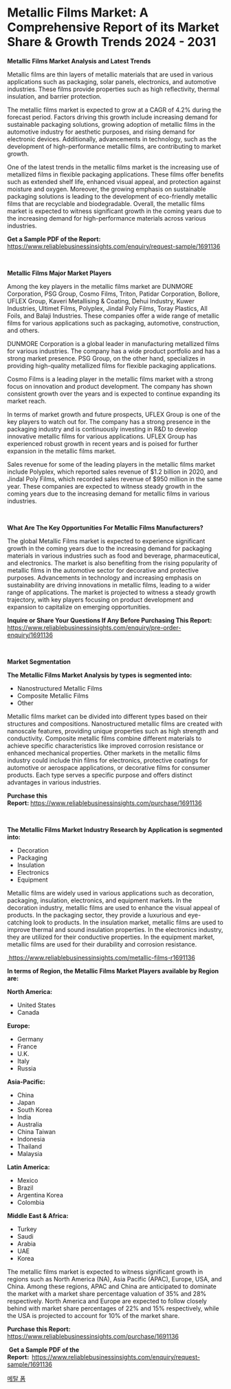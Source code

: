 <p><h1>Metallic Films Market: A Comprehensive Report of its Market Share & Growth Trends 2024 - 2031</h1></p><p><strong>Metallic Films Market Analysis and Latest Trends</strong></p>
<p><p>Metallic films are thin layers of metallic materials that are used in various applications such as packaging, solar panels, electronics, and automotive industries. These films provide properties such as high reflectivity, thermal insulation, and barrier protection.</p><p>The metallic films market is expected to grow at a CAGR of 4.2% during the forecast period. Factors driving this growth include increasing demand for sustainable packaging solutions, growing adoption of metallic films in the automotive industry for aesthetic purposes, and rising demand for electronic devices. Additionally, advancements in technology, such as the development of high-performance metallic films, are contributing to market growth.</p><p>One of the latest trends in the metallic films market is the increasing use of metallized films in flexible packaging applications. These films offer benefits such as extended shelf life, enhanced visual appeal, and protection against moisture and oxygen. Moreover, the growing emphasis on sustainable packaging solutions is leading to the development of eco-friendly metallic films that are recyclable and biodegradable. Overall, the metallic films market is expected to witness significant growth in the coming years due to the increasing demand for high-performance materials across various industries.</p></p>
<p><strong>Get a Sample PDF of the Report:&nbsp;</strong> <a href="https://www.reliablebusinessinsights.com/enquiry/request-sample/1691136">https://www.reliablebusinessinsights.com/enquiry/request-sample/1691136</a></p>
<p>&nbsp;</p>
<p><strong>Metallic Films Major Market Players</strong></p>
<p><p>Among the key players in the metallic films market are DUNMORE Corporation, PSG Group, Cosmo Films, Triton, Patidar Corporation, Bollore, UFLEX Group, Kaveri Metallising & Coating, Dehui Industry, Kuwer Industries, Ultimet Films, Polyplex, Jindal Poly Films, Toray Plastics, All Foils, and Balaji Industries. These companies offer a wide range of metallic films for various applications such as packaging, automotive, construction, and others.</p><p>DUNMORE Corporation is a global leader in manufacturing metallized films for various industries. The company has a wide product portfolio and has a strong market presence. PSG Group, on the other hand, specializes in providing high-quality metallized films for flexible packaging applications.</p><p>Cosmo Films is a leading player in the metallic films market with a strong focus on innovation and product development. The company has shown consistent growth over the years and is expected to continue expanding its market reach.</p><p>In terms of market growth and future prospects, UFLEX Group is one of the key players to watch out for. The company has a strong presence in the packaging industry and is continuously investing in R&D to develop innovative metallic films for various applications. UFLEX Group has experienced robust growth in recent years and is poised for further expansion in the metallic films market.</p><p>Sales revenue for some of the leading players in the metallic films market include Polyplex, which reported sales revenue of $1.2 billion in 2020, and Jindal Poly Films, which recorded sales revenue of $950 million in the same year. These companies are expected to witness steady growth in the coming years due to the increasing demand for metallic films in various industries.</p></p>
<p>&nbsp;</p>
<p><strong>What Are The Key Opportunities For Metallic Films Manufacturers?</strong></p>
<p><p>The global Metallic Films market is expected to experience significant growth in the coming years due to the increasing demand for packaging materials in various industries such as food and beverage, pharmaceutical, and electronics. The market is also benefiting from the rising popularity of metallic films in the automotive sector for decorative and protective purposes. Advancements in technology and increasing emphasis on sustainability are driving innovations in metallic films, leading to a wider range of applications. The market is projected to witness a steady growth trajectory, with key players focusing on product development and expansion to capitalize on emerging opportunities.</p></p>
<p><strong>Inquire or Share Your Questions If Any Before Purchasing This Report:</strong> <a href="https://www.reliablebusinessinsights.com/enquiry/pre-order-enquiry/1691136">https://www.reliablebusinessinsights.com/enquiry/pre-order-enquiry/1691136</a></p>
<p>&nbsp;</p>
<p><strong>Market Segmentation</strong></p>
<p><strong>The Metallic Films Market Analysis by types is segmented into:</strong></p>
<p><ul><li>Nanostructured Metallic Films</li><li>Composite Metallic Films</li><li>Other</li></ul></p>
<p><p>Metallic films market can be divided into different types based on their structures and compositions. Nanostructured metallic films are created with nanoscale features, providing unique properties such as high strength and conductivity. Composite metallic films combine different materials to achieve specific characteristics like improved corrosion resistance or enhanced mechanical properties. Other markets in the metallic films industry could include thin films for electronics, protective coatings for automotive or aerospace applications, or decorative films for consumer products. Each type serves a specific purpose and offers distinct advantages in various industries.</p></p>
<p><strong>Purchase this Report:&nbsp;</strong><a href="https://www.reliablebusinessinsights.com/purchase/1691136">https://www.reliablebusinessinsights.com/purchase/1691136</a></p>
<p>&nbsp;</p>
<p><strong>The Metallic Films Market Industry Research by Application is segmented into:</strong></p>
<p><ul><li>Decoration</li><li>Packaging</li><li>Insulation</li><li>Electronics</li><li>Equipment</li></ul></p>
<p><p>Metallic films are widely used in various applications such as decoration, packaging, insulation, electronics, and equipment markets. In the decoration industry, metallic films are used to enhance the visual appeal of products. In the packaging sector, they provide a luxurious and eye-catching look to products. In the insulation market, metallic films are used to improve thermal and sound insulation properties. In the electronics industry, they are utilized for their conductive properties. In the equipment market, metallic films are used for their durability and corrosion resistance.</p></p>
<p><a href="https://www.reliablebusinessinsights.com/metallic-films-r1691136">&nbsp;https://www.reliablebusinessinsights.com/metallic-films-r1691136</a></p>
<p><strong>In terms of Region, the Metallic Films Market Players available by Region are:</strong></p>
<p>
    <p> <strong> North America: </strong>
        <ul>
            <li>United States</li>
            <li>Canada</li>
        </ul>
        </p> 
    <p> <strong> Europe: </strong>
        <ul>
            <li>Germany</li>
            <li>France</li>
            <li>U.K.</li>
            <li>Italy</li>
            <li>Russia</li>
        </ul>
        </p> 
    <p> <strong> Asia-Pacific: </strong>
        <ul>
            <li>China</li>
            <li>Japan</li>
            <li>South Korea</li>
            <li>India</li>
            <li>Australia</li>
            <li>China Taiwan</li>
            <li>Indonesia</li>
            <li>Thailand</li>
            <li>Malaysia</li>
        </ul>
        </p> 
    <p> <strong> Latin America: </strong>
        <ul>
            <li>Mexico</li>
            <li>Brazil</li>
            <li>Argentina Korea</li>
            <li>Colombia</li>
        </ul>
        </p> 
    <p> <strong> Middle East & Africa: </strong>
        <ul>
            <li>Turkey</li>
            <li>Saudi</li>
            <li>Arabia</li>
            <li>UAE</li>
            <li>Korea</li>
        </ul>
    </p>
    </p>
<p><p>The metallic films market is expected to witness significant growth in regions such as North America (NA), Asia Pacific (APAC), Europe, USA, and China. Among these regions, APAC and China are anticipated to dominate the market with a market share percentage valuation of 35% and 28% respectively. North America and Europe are expected to follow closely behind with market share percentages of 22% and 15% respectively, while the USA is projected to account for 10% of the market share.</p></p>
<p><strong>Purchase this Report: </strong><a href="https://www.reliablebusinessinsights.com/purchase/1691136">https://www.reliablebusinessinsights.com/purchase/1691136</a></p>
<p>&nbsp;<strong>Get a Sample PDF of the Report:&nbsp;&nbsp;</strong><a href="https://www.reliablebusinessinsights.com/enquiry/request-sample/1691136">https://www.reliablebusinessinsights.com/enquiry/request-sample/1691136</a></p>
<p><strong></strong></p>
<p><p><a href="https://medium.com/@gasberkah99_48013/%EA%B8%88%EC%86%8D-%ED%8F%BC-%EC%8B%9C%EC%9E%A5-%ED%86%B5%EC%B0%B0-%EC%8B%9C%EC%9E%A5-%EB%8F%99%ED%96%A5-%EC%84%B1%EC%9E%A5-2024%EB%85%84%EB%B6%80%ED%84%B0-2031%EB%85%84%EA%B9%8C%EC%A7%80-%EC%98%88%EC%B8%A1%EB%90%9C-%EA%B2%83-243029180c0a">메탈 폼</a></p></p>